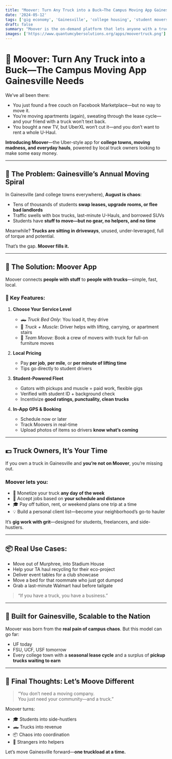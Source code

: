 ```yaml
---
title: "Moover: Turn Any Truck into a Buck—The Campus Moving App Gainesville Needs"  
date: '2024-05-12'  
tags: ['gig economy', 'Gainesville', 'college housing', 'student movers', 'local startups', 'last-mile logistics', 'move-in app', 'peer-to-peer trucks']  
draft: false  
summary: "Moover is the on-demand platform that lets anyone with a truck turn moving day chaos into cash. From dorm swaps to Craigslist pickups, it's the peer-powered logistics app Gainesville’s been waiting for."  
images: ['https://www.quantumcybersolutions.org/apps/moovertruck.png']  
---
```


# 🚚 Moover: Turn Any Truck into a Buck—The Campus Moving App Gainesville Needs

We’ve all been there:

- You just found a free couch on Facebook Marketplace—but no way to move it.  
- You’re moving apartments (again), sweating through the lease cycle—and your friend with a truck won’t text back.  
- You bought a new TV, but UberXL won’t cut it—and you don’t want to rent a whole U-Haul.

**Introducing Moover**—the Uber-style app for **college towns, moving madness, and everyday hauls**, powered by local truck owners looking to make some easy money.

---

## 🎯 The Problem: Gainesville’s Annual Moving Spiral

In Gainesville (and college towns everywhere), **August is chaos**:

- Tens of thousands of students **swap leases, upgrade rooms, or flee bad landlords**  
- Traffic swells with box trucks, last-minute U-Hauls, and borrowed SUVs  
- Students have **stuff to move—but no gear, no helpers, and no time**

Meanwhile? **Trucks are sitting in driveways**, unused, under-leveraged, full of torque and potential.

That’s the gap. **Moover fills it.**

---

## 🧰 The Solution: Moover App

Moover connects **people with stuff** to **people with trucks**—simple, fast, local.

### 🚀 Key Features:

1. **Choose Your Service Level**  
   - 🛻 *Truck Bed Only*: You load it, they drive  
   - 💪 *Truck + Muscle*: Driver helps with lifting, carrying, or apartment stairs  
   - 👥 *Team Moove*: Book a crew of movers with truck for full-on furniture moves

2. **Local Pricing**  
   - Pay **per job**, **per mile**, or **per minute of lifting time**  
   - Tips go directly to student drivers

3. **Student-Powered Fleet**  
   - Gators with pickups and muscle = paid work, flexible gigs  
   - Verified with student ID + background check  
   - Incentivize **good ratings, punctuality, clean trucks**

4. **In-App GPS & Booking**  
   - Schedule now or later  
   - Track Moovers in real-time  
   - Upload photos of items so drivers **know what’s coming**

---

## 💵 Truck Owners, It’s Your Time

If you own a truck in Gainesville and **you’re not on Moover**, you’re missing out.

### Moover lets you:

- 🚛 Monetize your truck **any day of the week**  
- 📆 Accept jobs based on **your schedule and distance**  
- 🎓 Pay off tuition, rent, or weekend plans one trip at a time  
- 💡 Build a personal client list—become your neighborhood’s go-to hauler

It’s **gig work with grit**—designed for students, freelancers, and side-hustlers.

---

## 📦 Real Use Cases:

- Move out of Murphree, into Stadium House  
- Help your TA haul recycling for their eco-project  
- Deliver event tables for a club showcase  
- Move a bed for that roommate who just got dumped  
- Grab a last-minute Walmart haul before tailgate

> “If you have a truck, you have a business.”

---

## 🌱 Built for Gainesville, Scalable to the Nation

Moover was born from the **real pain of campus chaos**. But this model can go far:

- UF today  
- FSU, UCF, USF tomorrow  
- Every college town with a **seasonal lease cycle** and a surplus of **pickup trucks waiting to earn**

---

## 🧬 Final Thoughts: Let’s Moove Different

> “You don’t need a moving company.  
> You just need your community—and a truck.”

Moover turns:

- 🎓 Students into side-hustlers  
- 🛻 Trucks into revenue  
- 📦 Chaos into coordination  
- 💬 Strangers into helpers

Let’s move Gainesville forward—**one truckload at a time.**
